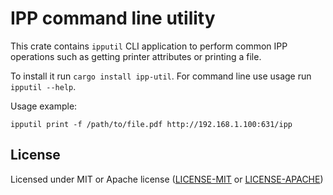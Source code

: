 # IPP command line utility

This crate contains `ipputil` CLI application to perform common IPP operations
such as getting printer attributes or printing a file.

To install it run `cargo install ipp-util`. For command line use usage run `ipputil --help`.

Usage example:

`ipputil print -f /path/to/file.pdf http://192.168.1.100:631/ipp`

## License

Licensed under MIT or Apache license ([LICENSE-MIT](https://opensource.org/licenses/MIT) or [LICENSE-APACHE](https://opensource.org/licenses/Apache-2.0))
